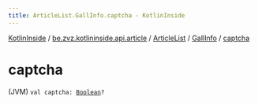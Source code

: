 ```yaml
---
title: ArticleList.GallInfo.captcha - KotlinInside
---
```


[KotlinInside](../../../index.html) / [be.zvz.kotlininside.api.article](../../index.html) / [ArticleList](../index.html) / [GallInfo](index.html) / [captcha](./captcha.html)

# captcha

(JVM) `val captcha: `[`Boolean`](https://kotlinlang.org/api/latest/jvm/stdlib/kotlin/-boolean/index.html)`?`
